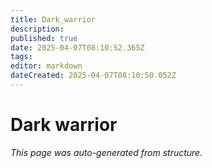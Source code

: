 ```yaml
---
title: Dark_warrior
description: 
published: true
date: 2025-04-07T08:10:52.365Z
tags: 
editor: markdown
dateCreated: 2025-04-07T08:10:50.052Z
---
```


# Dark warrior

*This page was auto-generated from structure.*